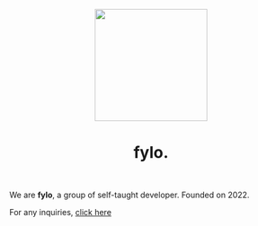 <div align="center">
  <p>
    <img src="https://avatars.githubusercontent.com/u/100820731?s=400&u=882a96706c0656c8bd4b6482bdc32877cf9c40a2&v=4" width="200"/>
  </p>
  <h1>fylo.</h1>
  <br />
</div>

<p>We are <strong>fylo</strong>, a group of self-taught developer. Founded on 2022.
</p>
<p>For any inquiries, <a href="mailto:naufalizeds@gmail.com">click here</a></p>
